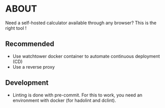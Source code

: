 # ABOUT

Need a self-hosted calculator available through any browser? This is the right tool !

## Recommended

- Use watchtower docker container to automate continuous deployment (CD)
- Use a reverse proxy

## Development

- Linting is done with pre-commit. For this to work, you need an environment with docker (for hadolint and dclint).
